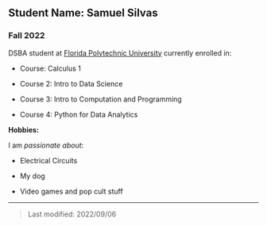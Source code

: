 ## Student Name: Samuel Silvas

### Fall 2022

DSBA student at [Florida Polytechnic University](https://www.floridapoly.edu) currently enrolled in: 

- Course: Calculus 1

- Course 2: Intro to Data Science

- Course 3: Intro to Computation and Programming

- Course 4: Python for Data Analytics

**Hobbies:**

I am _passionate about_: 

- Electrical Circuits

- My dog

- Video games and pop cult stuff

***

> Last modified: 2022/09/06
